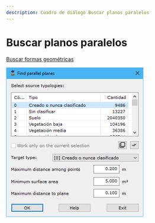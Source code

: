 ```yaml
---
description: Cuadro de diálogo Buscar planos paralelos
---
```


# Buscar planos paralelos

[Buscar formas geométricas](./)

![Cuadro de diálogo Buscar planos paralelos](../../../.gitbook/assets/image-179.png)
